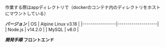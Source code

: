 作業する際はappディレクトリで（dockerのコンテナ内のディレクトリをホストにマウントしている）

***バージョン***
| OS              | Alpine Linux v3.18 |
|-----------------|--------------------|
| Node.js         | v14.2.0            |
| MySQL           | v8.0               |


***開発手順***
****フロントエンド****


